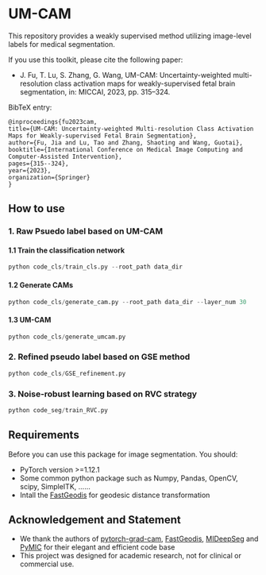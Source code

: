 # UM-CAM
This repository provides a weakly supervised method utilizing image-level labels for medical segmentation.

If you use this toolkit, please cite the following paper:
- J. Fu, T. Lu, S. Zhang, G. Wang, UM-CAM: Uncertainty-weighted multi-resolution class activation maps for weakly-supervised fetal brain segmentation, in: MICCAI, 2023, pp. 315–324.

BibTeX entry:

    @inproceedings{fu2023cam,
    title={UM-CAM: Uncertainty-weighted Multi-resolution Class Activation Maps for Weakly-supervised Fetal Brain Segmentation},
    author={Fu, Jia and Lu, Tao and Zhang, Shaoting and Wang, Guotai},
    booktitle={International Conference on Medical Image Computing and Computer-Assisted Intervention},
    pages={315--324},
    year={2023},
    organization={Springer}
    }


## How to use
### 1. Raw Psuedo label based on UM-CAM
#### 1.1 Train the classification network
```python
python code_cls/train_cls.py --root_path data_dir
```

#### 1.2 Generate CAMs
```python
python code_cls/generate_cam.py --root_path data_dir --layer_num 30
```

#### 1.3 UM-CAM
```python
python code_cls/generate_umcam.py
```

### 2. Refined pseudo label based on GSE method
```python
python code_cls/GSE_refinement.py
```

### 3. Noise-robust learning based on RVC strategy
```python 
python code_seg/train_RVC.py
```


## Requirements
Before you can use this package for image segmentation. You should:
- PyTorch version >=1.12.1
- Some common python package such as Numpy, Pandas, OpenCV, scipy, SimpleITK, ......
- Intall the [FastGeodis](https://github.com/masadcv/FastGeodis) for geodesic distance transformation


## Acknowledgement and Statement
- We thank the authors of [pytorch-grad-cam](https://github.com/jacobgil/pytorch-grad-cam), [FastGeodis](https://github.com/masadcv/FastGeodis), [MIDeepSeg](https://github.com/HiLab-git/MIDeepSeg) and [PyMIC](https://github.com/HiLab-git/PyMIC) for their elegant and efficient code base
- This project was designed for academic research, not for clinical or commercial use.
